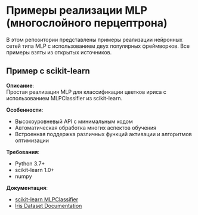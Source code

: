 # Примеры реализации MLP (многослойного перцептрона)

В этом репозитории представлены примеры реализации нейронных сетей типа MLP с использованием двух популярных фреймворков. Все примеры взяты из открытых источников.


## Пример с scikit-learn

**Описание**:  
Простая реализация MLP для классификации цветков ириса с использованием MLPClassifier из scikit-learn.

**Особенности**:
- Высокоуровневый API с минимальным кодом
- Автоматическая обработка многих аспектов обучения
- Встроенная поддержка различных функций активации и алгоритмов оптимизации

**Требования**:
- Python 3.7+
- scikit-learn 1.0+
- numpy

**Документация**:
- [scikit-learn MLPClassifier](https://scikit-learn.org/stable/modules/generated/sklearn.neural_network.MLPClassifier.html)
- [Iris Dataset Documentation](https://scikit-learn.org/stable/modules/generated/sklearn.datasets.load_iris.html)
